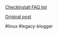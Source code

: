 <!--
date: '2006-06-26'
published: true
slug: 2006-06-checkinstall-faq-list_26
time_to_read: 5
title: CheckInstall FAQ list
-->

[CheckInstall FAQ list](http://asic-linux.com.mx/%7Eizto/checkinstall/faq.php)

[Original post](https://ysfk.blogspot.com/2006/06/checkinstall-faq-list_26.html)

#linux #legacy-blogger 